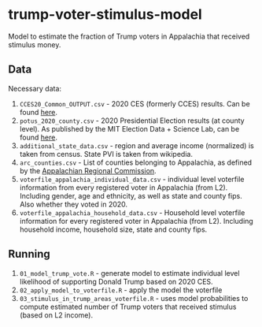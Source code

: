 # trump-voter-stimulus-model

Model to estimate the fraction of Trump voters in Appalachia that received stimulus money.

## Data
Necessary data:

1. `CCES20_Common_OUTPUT.csv` - 2020 CES (formerly CCES) results. Can be found [here](https://dataverse.harvard.edu/dataset.xhtml?persistentId=doi%3A10.7910/DVN/E9N6PH).
2. `potus_2020_county.csv` - 2020 Presidential Election results (at county level). As published by the MIT Election Data + Science Lab, can be found [here](https://dataverse.harvard.edu/dataset.xhtml?persistentId=doi:10.7910/DVN/42MVDX).
3. `additional_state_data.csv` - region and average income (normalized) is taken from census. State PVI is taken from wikipedia.
4. `arc_counties.csv` - List of counties belonging to Appalachia, as defined by the [Appalachian Regional Commission](https://www.arc.gov/).
5. `voterfile_appalachia_individual_data.csv` - individual level voterfile information from every registered voter in Appalachia (from L2). Including gender, age and ethnicity, as well as state and county fips. Also whether they voted in 2020.
6. `voterfile_appalachia_household_data.csv` - Household level voterfile information for every registered voter in Appalachia (from L2). Including household income, household size, state and county fips.

## Running
1. `01_model_trump_vote.R` - generate model to estimate individual level likelihood of supporting Donald Trump based on 2020 CES.
2. `02_apply_model_to_voterfile.R` - apply the model the voterfile
3. `03_stimulus_in_trump_areas_voterfile.R` - uses model probabilities to compute estimated number of Trump voters that received stimulus (based on L2 income).